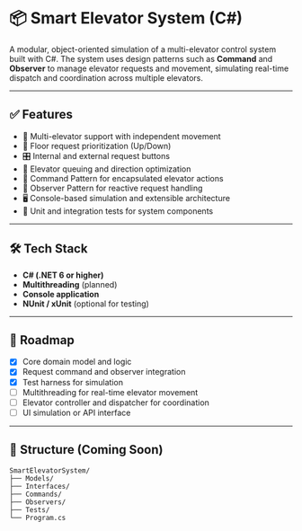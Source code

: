 ﻿# 📦 Smart Elevator System (C#)

A modular, object-oriented simulation of a multi-elevator control system built with C#. The system uses design patterns such as **Command** and **Observer** to manage elevator requests and movement, simulating real-time dispatch and coordination across multiple elevators.

---

## ✅ Features

- 🚪 Multi-elevator support with independent movement  
- 🔼 Floor request prioritization (Up/Down)  
- 🎛️ Internal and external request buttons  
- 🎯 Elevator queuing and direction optimization  
- 🧱 Command Pattern for encapsulated elevator actions  
- 📡 Observer Pattern for reactive request handling  
- 🖥️ Console-based simulation and extensible architecture  
- 🧪 Unit and integration tests for system components  

---

## 🛠️ Tech Stack

- **C# (.NET 6 or higher)**  
- **Multithreading** (planned)  
- **Console application**  
- **NUnit / xUnit** (optional for testing)  

---

## 🚀 Roadmap

- [x] Core domain model and logic  
- [x] Request command and observer integration  
- [x] Test harness for simulation  
- [ ] Multithreading for real-time elevator movement  
- [ ] Elevator controller and dispatcher for coordination  
- [ ] UI simulation or API interface  

---

## 📁 Structure (Coming Soon)

```text
SmartElevatorSystem/
├── Models/
├── Interfaces/
├── Commands/
├── Observers/
├── Tests/
└── Program.cs
